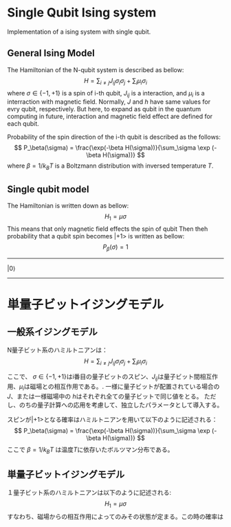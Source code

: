 # Single Qubit Ising system
Implementation of a ising system with single qubit.

## General Ising Model
The Hamiltonian of the N-qubit system is described as bellow:
$$
H = \sum_{i \neq j} J_{ij} \sigma_i \sigma_j + \sum_i \mu_i \sigma_i
$$
where $\sigma \in \{-1, +1\}$ is a spin of i-th qubit, $J_{ij}$ is a interaction, and $\mu_i$ is a interraction with magnetic field.
Normally, $J$ and $h$ have same values for evry qubit, respectively.
But here, to expand as qubit in the quantum computing in future, interaction and magnetic field effect are defined for each qubit.

Probability of the spin direction of the i-th qubit is described as the follows:
$$
P_\beta(\sigma) = \frac{\exp(-\beta H(\sigma))}{\sum_\sigma \exp (-\beta H(\sigma))}
$$
where $\beta = 1/k_B T$ is a Boltzmann distribution with inversed temperature $T$.

## Single qubit model

The Hamiltonian is written down as bellow:
$$
H_1=\mu\sigma
$$
This means that only magnetic field effects the spin of qubit
Then theh probability that a qubit spin becomes $|+1>$ is written as bellow:
$$
P_\beta(\sigma) = 1
$$



----------

$\left| 0 \right\rangle$

----------

# 単量子ビットイジングモデル

## 一般系イジングモデル

N量子ビット系のハミルトニアンは：
$$
H = \sum_{i \neq j} J_{ij} \sigma_i \sigma_j + \sum_i \mu_i \sigma_i
$$

ここで、 $\sigma \in \{-1, +1\}$はi番目の量子ビットのスピン、$J_{ij}$は量子ビット間相互作用、$\mu_i$は磁場との相互作用である。.
一様に量子ビットが配置されている場合の$J$、または一様磁場中の $h$はそれぞれ全ての量子ビットで同じ値をとる。
ただし、のちの量子計算への応用を考慮して、独立したパラメータとして導入する。

スピンが$|+1>$となる確率はハミルトニアンを用いて以下のように記述される：
$$
P_\beta(\sigma) = \frac{\exp(-\beta H(\sigma))}{\sum_\sigma \exp (-\beta H(\sigma))}
$$
ここで $\beta = 1/k_B T$ は温度$T$に依存いたボルツマン分布である。

## 単量子ビットイジングモデル

１量子ビット系のハミルトニアンは以下のように記述される:
$$
H_1=\mu\sigma
$$
すなわち、磁場からの相互作用によってのみその状態が定まる。この時の確率は

